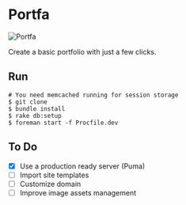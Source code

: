 # Portfa

![Portfa](http://f.cl.ly/items/2X1A1u0J263G150u0c1R/Portfa.png)

Create a basic portfolio with just a few clicks.

## Run
```shell
# You need memcached running for session storage
$ git clone
$ bundle install
$ rake db:setup
$ foreman start -f Procfile.dev
```

## To Do

- [x] Use a production ready server (Puma)
- [ ] Import site templates
- [ ] Customize domain
- [ ] Improve image assets management
